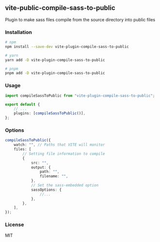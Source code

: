 ## vite-public-compile-sass-to-public

Plugin to make sass files compile from the source directory into public files

### Installation

```bash
# npm
npm install --save-dev vite-plugin-compile-sass-to-public

# yarn
yarn add -D vite-plugin-compile-sass-to-public

# pnpm
pnpm add -D vite-plugin-compile-sass-to-public
```

### Usage

```typescript
import compileSassToPublic from "vite-plugin-compile-sass-to-public";

export default {
    // ...
    plugins: [compileSassToPublic()],
};
```

### Options

```typescript
compileSassToPublic({
    watch: "", // Paths that VITE will monitor
    files: [
        // Setting file information to compile
        {
            src: "",
            output: {
                path: "",
                filename: "",
            },
            // Set the sass-embedded option
            sassOptions: {
                //...
            },
        },
    ],
});
```

### License

MIT
